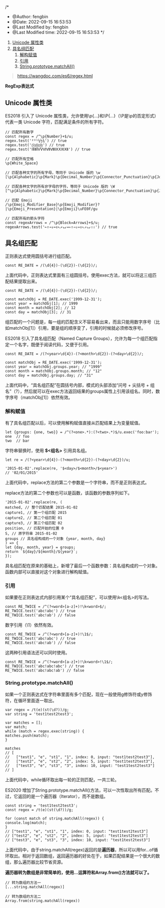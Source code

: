 /*
 * @Author: fengbin 
 * @Date: 2022-09-15 16:53:53 
 * @Last Modified by:   fengbin 
 * @Last Modified time: 2022-09-15 16:53:53 
 */

1. [Unicode 属性类](#unicode-属性类)
2. [具名组匹配](#具名组匹配)
   1. [解构赋值](#解构赋值)
   2. [引用](#引用)
   3. [String.prototype.matchAll()](#stringprototypematchall)
> https://wangdoc.com/es6/regex.html

**RegExp表达式**

## Unicode 属性类 

ES2018 引入了 Unicode 属性类，允许使用\p{...}和\P{...}（\P是\p的否定形式）代表一类 Unicode 字符，匹配满足条件的所有字符。

    // 匹配所有数字
    const regex = /^\p{Number}+$/u;
    regex.test('²³¹¼½¾') // true
    regex.test('㉛㉜㉝') // true
    regex.test('ⅠⅡⅢⅣⅤⅥⅦⅧⅨⅩⅪⅫ') // true

    // 匹配所有空格
    \p{White_Space}

    // 匹配各种文字的所有字母，等同于 Unicode 版的 \w
    [\p{Alphabetic}\p{Mark}\p{Decimal_Number}\p{Connector_Punctuation}\p{Join_Control}]

    // 匹配各种文字的所有非字母的字符，等同于 Unicode 版的 \W
    [^\p{Alphabetic}\p{Mark}\p{Decimal_Number}\p{Connector_Punctuation}\p{Join_Control}]

    // 匹配 Emoji
    /\p{Emoji_Modifier_Base}\p{Emoji_Modifier}?|\p{Emoji_Presentation}|\p{Emoji}\uFE0F/gu

    // 匹配所有的箭头字符
    const regexArrows = /^\p{Block=Arrows}+$/u;
    regexArrows.test('←↑→↓↔↕↖↗↘↙⇏⇐⇑⇒⇓⇔⇕⇖⇗⇘⇙⇧⇩') // true

## 具名组匹配

正则表达式使用圆括号进行组匹配。

    const RE_DATE = /(\d{4})-(\d{2})-(\d{2})/;
上面代码中，正则表达式里面有三组圆括号。使用exec方法，就可以将这三组匹配结果提取出来。

    const RE_DATE = /(\d{4})-(\d{2})-(\d{2})/;

    const matchObj = RE_DATE.exec('1999-12-31');
    const year = matchObj[1]; // 1999
    const month = matchObj[2]; // 12
    const day = matchObj[3]; // 31
组匹配的一个问题是，每一组的匹配含义不容易看出来，而且只能用数字序号（比如matchObj[1]）引用，要是组的顺序变了，引用的时候就必须修改序号。

ES2018 引入了具名组匹配（Named Capture Groups），允许为每一个组匹配指定一个名字，既便于阅读代码，又便于引用。

    const RE_DATE = /(?<year>\d{4})-(?<month>\d{2})-(?<day>\d{2})/;

    const matchObj = RE_DATE.exec('1999-12-31');
    const year = matchObj.groups.year; // "1999"
    const month = matchObj.groups.month; // "12"
    const day = matchObj.groups.day; // "31"
上面代码中，“具名组匹配”在圆括号内部，模式的头部添加“问号 + 尖括号 + 组名”（?<year>），然后就可以在exec方法返回结果的groups属性上引用该组名。同时，数字序号（matchObj[1]）依然有效。

### 解构赋值

有了具名组匹配以后，可以使用解构赋值直接从匹配结果上为变量赋值。

    let {groups: {one, two}} = /^(?<one>.*):(?<two>.*)$/u.exec('foo:bar');
    one  // foo
    two  // bar
字符串替换时，使用 **$<组名>** 引用具名组。

    let re = /(?<year>\d{4})-(?<month>\d{2})-(?<day>\d{2})/u;

    '2015-01-02'.replace(re, '$<day>/$<month>/$<year>')
    // '02/01/2015'
上面代码中，replace方法的第二个参数是一个字符串，而不是正则表达式。

replace方法的第二个参数也可以是函数，该函数的参数序列如下。

    '2015-01-02'.replace(re, (
    matched, // 整个匹配结果 2015-01-02
    capture1, // 第一个组匹配 2015
    capture2, // 第二个组匹配 01
    capture3, // 第三个组匹配 02
    position, // 匹配开始的位置 0
    S, // 原字符串 2015-01-02
    groups // 具名组构成的一个对象 {year, month, day}
    ) => {
    let {day, month, year} = groups;
    return `${day}/${month}/${year}`;
    });
具名组匹配在原来的基础上，新增了最后一个函数参数：具名组构成的一个对象。函数内部可以直接对这个对象进行解构赋值。

### 引用

如果要在正则表达式内部引用某个“具名组匹配”，可以使用\k<组名>的写法。

    const RE_TWICE = /^(?<word>[a-z]+)!\k<word>$/;
    RE_TWICE.test('abc!abc') // true
    RE_TWICE.test('abc!ab') // false
数字引用（\1）依然有效。

    const RE_TWICE = /^(?<word>[a-z]+)!\1$/;
    RE_TWICE.test('abc!abc') // true
    RE_TWICE.test('abc!ab') // false
这两种引用语法还可以同时使用。

    const RE_TWICE = /^(?<word>[a-z]+)!\k<word>!\1$/;
    RE_TWICE.test('abc!abc!abc') // true
    RE_TWICE.test('abc!abc!ab') // false

### String.prototype.matchAll()
如果一个正则表达式在字符串里面有多个匹配，现在一般使用g修饰符或y修饰符，在循环里面逐一取出。

    var regex = /t(e)(st(\d?))/g;
    var string = 'test1test2test3';

    var matches = [];
    var match;
    while (match = regex.exec(string)) {
    matches.push(match);
    }

    matches
    // [
    //   ["test1", "e", "st1", "1", index: 0, input: "test1test2test3"],
    //   ["test2", "e", "st2", "2", index: 5, input: "test1test2test3"],
    //   ["test3", "e", "st3", "3", index: 10, input: "test1test2test3"]
    // ]
上面代码中，while循环取出每一轮的正则匹配，一共三轮。

ES2020 增加了String.prototype.matchAll()方法，可以一次性取出所有匹配。不过，它返回的是一个遍历器（Iterator），而不是数组。

    const string = 'test1test2test3';
    const regex = /t(e)(st(\d?))/g;

    for (const match of string.matchAll(regex)) {
    console.log(match);
    }
    // ["test1", "e", "st1", "1", index: 0, input: "test1test2test3"]
    // ["test2", "e", "st2", "2", index: 5, input: "test1test2test3"]
    // ["test3", "e", "st3", "3", index: 10, input: "test1test2test3"]
上面代码中，由于string.matchAll(regex)返回的是**遍历器**，所以可以用for...of循环取出。相对于返回数组，返回遍历器的好处在于，如果匹配结果是一个很大的数组，那么遍历器比较节省资源。

**遍历器转为数组是非常简单的，使用...运算符和Array.from()方法就可以了。**

    // 转为数组的方法一
    [...string.matchAll(regex)]

    // 转为数组的方法二
    Array.from(string.matchAll(regex))

